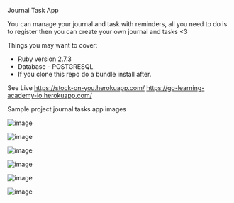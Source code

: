 Journal Task App

You can manage your journal and task with reminders, all you need to do is to register then you can create your own journal and tasks <3

Things you may want to cover:

* Ruby version 2.7.3
* Database - POSTGRESQL
* If you clone this repo do a bundle install after.

See Live https://stock-on-you.herokuapp.com/
https://go-learning-academy-io.herokuapp.com/

Sample project journal tasks app images

![image](https://user-images.githubusercontent.com/80327905/131903591-30cf8d0c-b3b9-4527-bf14-86570988887c.png)

![image](https://user-images.githubusercontent.com/80327905/131903626-c0c02d05-86e3-44bb-8b56-a1649fe1b2d7.png)

![image](https://user-images.githubusercontent.com/80327905/131903687-c8f69c8e-6137-4d1a-89e8-2b5e4fdbada9.png)

![image](https://user-images.githubusercontent.com/80327905/131903830-f2454380-3a56-4b74-8563-3defa92d2c63.png)

![image](https://user-images.githubusercontent.com/80327905/131903881-0a3777bd-ab0d-4f31-b328-b10a9a6d0b0c.png)

![image](https://user-images.githubusercontent.com/80327905/132082628-cf0fb43c-3cae-4b5c-83aa-0184318e6ec8.png)


